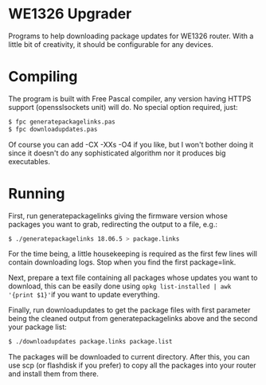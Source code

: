 # WE1326 Upgrader
Programs to help downloading package updates for WE1326 router. With a little bit of creativity, it should be configurable for any devices.

# Compiling

The program is built with Free Pascal compiler, any version having HTTPS support (opensslsockets unit) will do. No special option required, just:

```bash
$ fpc generatepackagelinks.pas
$ fpc downloadupdates.pas
```

Of course you can add -CX -XXs -O4 if you like, but I won't bother doing it since it doesn't do any sophisticated algorithm nor it produces big executables.

# Running

First, run generatepackagelinks giving the firmware version whose packages you want to grab, redirecting the output to a file, e.g.:

```bash
$ ./generatepackagelinks 18.06.5 > package.links
```

For the time being, a little housekeeping is required as the first few lines will contain downloading logs. Stop when you find the first package=link.

Next, prepare a text file containing all packages whose updates you want to download, this can be easily done using `opkg list-installed | awk '{print $1}'`if you want to update everything.

Finally, run downloadupdates to get the package files with first parameter being the cleaned output from generatepackagelinks above and the second your package list:

```bash
$ ./downloadupdates package.links package.list
```

The packages will be downloaded to current directory. After this, you can use scp (or flashdisk if you prefer) to copy all the packages into your router and install them from there.

